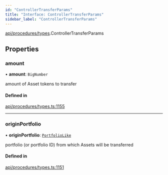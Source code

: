```yaml
---
id: "ControllerTransferParams"
title: "Interface: ControllerTransferParams"
sidebar_label: "ControllerTransferParams"
---
```


[api/procedures/types](../../../../../modules/API/Procedures/Types/Types.md).ControllerTransferParams

## Properties

### amount

• **amount**: `BigNumber`

amount of Asset tokens to transfer

#### Defined in

[api/procedures/types.ts:1155](https://github.com/PolymeshAssociation/polymesh-sdk/blob/49a0066c3/src/api/procedures/types.ts#L1155)

___

### originPortfolio

• **originPortfolio**: [`PortfolioLike`](../../../../../modules/API/Entities/Types/Types.md#portfoliolike)

portfolio (or portfolio ID) from which Assets will be transferred

#### Defined in

[api/procedures/types.ts:1151](https://github.com/PolymeshAssociation/polymesh-sdk/blob/49a0066c3/src/api/procedures/types.ts#L1151)
